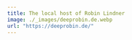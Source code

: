 ```yaml
---
title: The local host of Robin Lindner
image: ./_images/deeprobin.de.webp
url: "https://deeprobin.de/"
---
```

